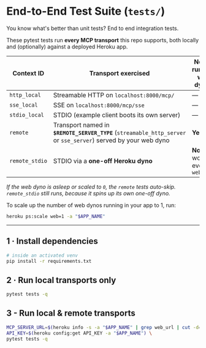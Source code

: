 # End-to-End Test Suite (`tests/`)

You know what's better than unit tests? End to end integration tests.

These pytest tests run **every MCP transport** this repo supports, both locally and (optionally) against a deployed Heroku app.

| Context ID        | Transport exercised                                       | Needs running **web** dyno? |
|-------------------|-----------------------------------------------------------|-----------------------------|
| `http_local`      | Streamable HTTP on `localhost:8000/mcp/`                  | — |
| `sse_local`       | SSE on `localhost:8000/mcp/sse`                           | — |
| `stdio_local`     | STDIO (example client boots its own server)               | — |
| `remote`          | Transport named in **`$REMOTE_SERVER_TYPE`**&nbsp;(`streamable_http_server` or `sse_server`) served by your web dyno | **Yes** |
| `remote_stdio`    | STDIO via a **one-off Heroku dyno**                       | **No** – works even at `web=0` |

*If the web dyno is asleep or scaled to `0`, the `remote` tests auto-skip.
`remote_stdio` still runs, because it spins up its own one-off dyno.*

To scale up the number of web dynos running in your app to 1, run:
```bash
heroku ps:scale web=1 -a "$APP_NAME"
```

---

## 1 · Install dependencies

```bash
# inside an activated venv
pip install -r requirements.txt
```

## 2 · Run local transports only
```bash
pytest tests -q
```

## 3 - Run local & remote transports
```bash
MCP_SERVER_URL=$(heroku info -s -a "$APP_NAME" | grep web_url | cut -d= -f2 | tr -d '\n') \
API_KEY=$(heroku config:get API_KEY -a "$APP_NAME") \
pytest tests -q
```